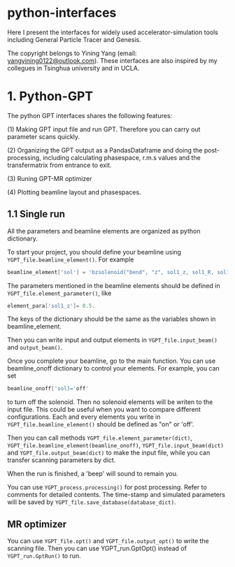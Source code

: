 # python-interfaces
Here I present the interfaces for widely used accelerator-simulation tools including General Particle Tracer and Genesis.   

The copyright belongs to Yining Yang (email: yangyining0122@outlook.com). These interfaces are also inspired by my collegues in Tsinghua university and in UCLA. 

# 1. Python-GPT
The python GPT interfaces shares the following features:

(1) Making GPT input file and run GPT. Therefore you can carry out parameter scans quickly.  

(2) Organizing the GPT output as a PandasDataframe and doing the post-processing, including calculating phasespace, r.m.s values and the transfermatrix from entrance to exit.

(3) Runing GPT-MR optimizer

(4) Plotting beamline layout and phasespaces.

## 1.1 Single run
All the parameters and beamline elements are organized as python dictionary. 

To start your project, you should define your beamline using ```YGPT_file.beamline_element()```. For example 

```asm
beamline_element['sol'] = 'bzsolenoid("bend", "z", sol1_z, sol1_R, sol1_L, sol1_nI);'
```

The parameters mentioned in the beamline elements should be defined in ```YGPT_file.element_parameter()```, like 

```asm
element_para['sol1_z']= 0.5.
```

The keys of the dictionary should be the same as the variables shown in beamline_element. 

Then you can write input and output elements in ```YGPT_file.input_beam()``` and ```output_beam()```.

Once you complete your beamline, go to the main function. You can use beamline_onoff dictionary to control your elements. For example, you can set 

```asm
beamline_onoff['sol]='off'
```

to turn off the solenoid. Then no solenoid elements will be writen to the input file. This could be useful when you want to compare different configurations. Each and every elements you write in ```YGPT_file.beamline_element()``` should be defined as "on" or 'off'.

Then you can call methods ```YGPT_file.element_parameter(dict)```, ```YGPT_file.beamline_element(beamline_onoff)```, ```YGPT_file.input_beam(dict)``` and ```YGPT_file.output_beam(dict)``` to make the input file, while you can transfer scanning parameters by dict. 

When the run is finished, a 'beep' will sound to remain you.

You can use ```YGPT_process.processing()``` for post processing. Refer to comments for detailed contents. The time-stamp and simulated parameters will be saved by ```YGPT_file.save_database(database_dict)```.

## MR optimizer

You can use ```YGPT_file.opt()``` and ```YGPT_file.output_opt()``` to write the scanning file. Then you can use YGPT_run.GptOpt() instead of ```YGPT_run.GptRun()``` to run. 


